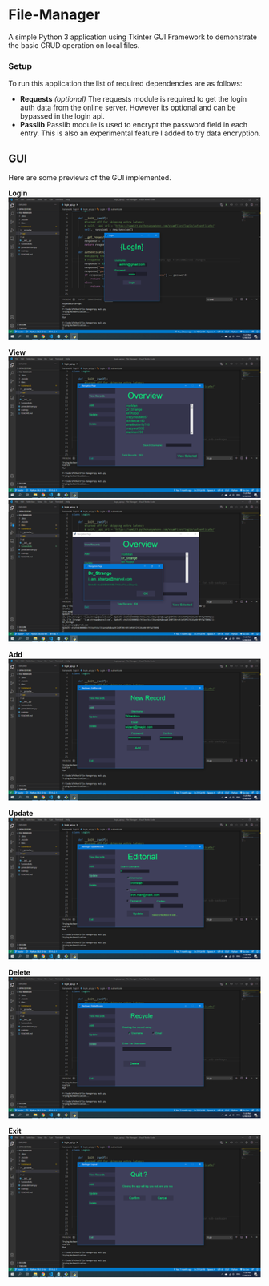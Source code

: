 # File-Manager
A simple Python 3 application using Tkinter GUI Framework to demonstrate the basic CRUD operation on local files.

### Setup
To run this application the list of required dependencies are as follows:
- **Requests** *(optional)*
The requests module is required to get the login auth data from the online server. However its optional and can be bypassed in the login api.
- **Passlib**
Passlib module is used to encrypt the password field in each entry. This is also an experimental feature I added to try data encryption.

## GUI
Here are some previews of the GUI implemented.

**Login**
![Login Window](/Screenshots/Login.png)

**View**
![Login Window](/Screenshots/View.png)
![Login Window](/Screenshots/View_2.png)

**Add**
![Login Window](/Screenshots/Add.png)

**Update**
![Login Window](/Screenshots/Update.png)

**Delete**
![Login Window](/Screenshots/Delete.png)

**Exit**
![Login Window](/Screenshots/Exit.png)